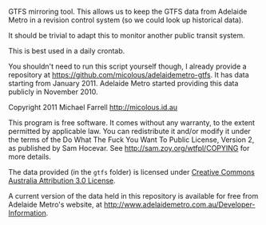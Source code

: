 GTFS mirroring tool.  This allows us to keep the GTFS data from Adelaide
Metro in a revision control system (so we could look up historical
data).

It should be trivial to adapt this to monitor another public transit
system.

This is best used in a daily crontab.

You shouldn't need to run this script yourself though, I already provide a
repository at <https://github.com/micolous/adelaidemetro-gtfs>.  It has data
starting from January 2011.  Adelaide Metro started providing this data
publicly in November 2010.


Copyright 2011 Michael Farrell <http://micolous.id.au>

This program is free software. It comes without any warranty, to
the extent permitted by applicable law. You can redistribute it
and/or modify it under the terms of the Do What The Fuck You Want
To Public License, Version 2, as published by Sam Hocevar. See
http://sam.zoy.org/wtfpl/COPYING for more details.

The data provided (in the `gtfs` folder) is licensed under [Creative Commons
Australia Attribution 3.0
License](http://creativecommons.org/licenses/by/3.0/au/deed.en).

A current version of the data held in this repository is available for free
from Adelaide Metro's website, at
<http://www.adelaidemetro.com.au/Developer-Information>.

